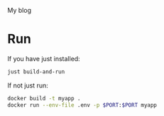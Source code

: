 My blog

# Run

If you have just installed:

```bash
just build-and-run
```

If not just run:

```bash
docker build -t myapp .
docker run --env-file .env -p $PORT:$PORT myapp
```
